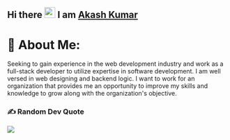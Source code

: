 ## Hi there <img src="https://media.giphy.com/media/hvRJCLFzcasrR4ia7z/giphy.gif" width="25px"> I am [Akash Kumar](https://www.linkedin.com/in/ravi-gupta-b02a401aa/)

<!--
**akashkumar7313/akashkumar7313** is a ✨ _special_ ✨ repository because its `README.md` (this file) appears on your GitHub profile.

Here are some ideas to get you started:

- 🔭 I’m currently working on ...
- 🌱 I’m currently learning ...
- 👯 I’m looking to collaborate on ...
- 🤔 I’m looking for help with ...
- 💬 Ask me about ...
- 📫 How to reach me: ...
- 😄 Pronouns: ...
- ⚡ Fun fact: ...
-->
# 💫 About Me:
Seeking to gain experience in the web development industry and work as a full-stack developer to utilize expertise in software development. I am well versed in web designing and backend logic. I want to work for an organization that provides me an opportunity to improve my skills and knowledge to grow along with the organization's objective.

### ✍️ Random Dev Quote
![](https://quotes-github-readme.vercel.app/api?type=horizontal&theme=radical)
